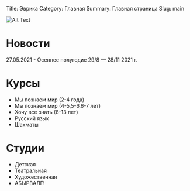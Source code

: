 Title: Эврика
Category: Главная
Summary: Главная страница
Slug: main

![Alt Text]({static}/images/kids.png)

# Новости
27.05.2021 - Oсеннее полугодие 29/8 — 28/11 2021 г.

# Курсы

- Мы познаем мир (2-4 года)
- Мы познаем мир (4-5,5-6,6-7 лет)
- Хочу все знать (8-13 лет)
- Русский язык
- Шахматы

# Студии

- Детская
- Театральная
- Художественная
- АБЫРВАЛГ!
